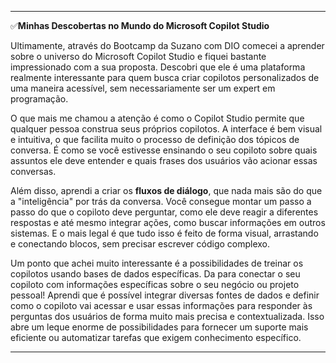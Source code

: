 
---
✅**Minhas Descobertas no Mundo do Microsoft Copilot Studio**

Ultimamente, através do Bootcamp da Suzano com DIO comecei a aprender sobre o universo do Microsoft Copilot Studio e fiquei bastante impressionado com a sua proposta. Descobri que ele é uma plataforma realmente interessante para quem busca criar copilotos personalizados de uma maneira acessível, sem necessariamente ser um expert em programação.

O que mais me chamou a atenção é como o Copilot Studio permite que qualquer pessoa construa seus próprios copilotos. A interface é bem visual e intuitiva, o que facilita muito o processo de definição dos tópicos de conversa. É como se você estivesse ensinando o seu copiloto sobre quais assuntos ele deve entender e quais frases dos usuários vão acionar essas conversas.

Além disso, aprendi a criar os **fluxos de diálogo**, que nada mais são do que a "inteligência" por trás da conversa. Você consegue montar um passo a passo do que o copiloto deve perguntar, como ele deve reagir a diferentes respostas e até mesmo integrar ações, como buscar informações em outros sistemas. E o mais legal é que tudo isso é feito de forma visual, arrastando e conectando blocos, sem precisar escrever código complexo.

Um ponto que achei muito interessante é a possibilidades de treinar os copilotos usando bases de dados específicas. Da para conectar o seu copiloto com informações específicas sobre o seu negócio ou projeto pessoal! Aprendi que é possível integrar diversas fontes de dados e definir como o copiloto vai acessar e usar essas informações para responder às perguntas dos usuários de forma muito mais precisa e contextualizada. Isso abre um leque enorme de possibilidades para fornecer um suporte mais eficiente ou automatizar tarefas que exigem conhecimento específico.

---

